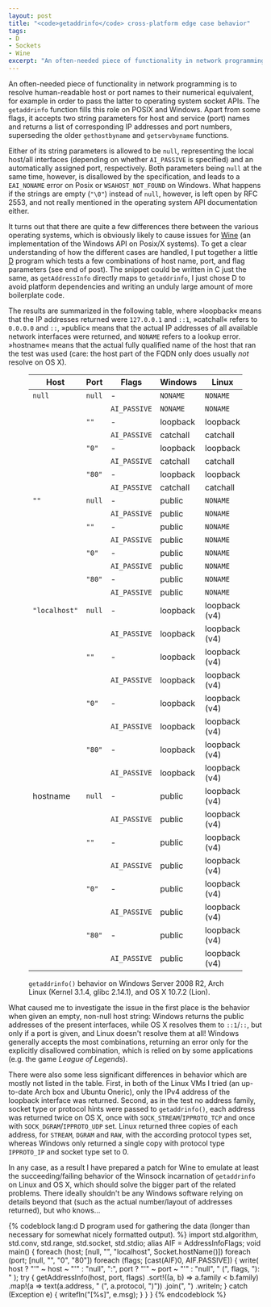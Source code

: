 ```yaml
---
layout: post
title: "<code>getaddrinfo</code> cross-platform edge case behavior"
tags:
- D
- Sockets
- Wine
excerpt: "An often-needed piece of functionality in network programming is to resolve human-readable host or port names to their numerical equivalent, for example in order to pass the latter to operating system socket APIs. The <code>getaddrinfo</code> function fills this role on POSIX and Windows. Apart from some flags, it accepts…"
---
```


An often-needed piece of functionality in network programming is to resolve human-readable host or port names to their numerical equivalent, for example in order to pass the latter to operating system socket APIs. The `getaddrinfo` function fills this role on POSIX and Windows. Apart from some flags, it accepts two string parameters for host and service (port) names and returns a list of corresponding IP addresses and port numbers, superseding the older `gethostbyname` and `getservbyname` functions.

Either of its string parameters is allowed to be `null`, representing the local host/all interfaces (depending on whether `AI_PASSIVE` is specified) and an automatically assigned port, respectively. Both parameters being `null` at the same time, however, is disallowed by the specification, and leads to a `EAI_NONAME` error on Posix or `WSAHOST_NOT_FOUND` on Windows. What happens if the strings are empty (`"\0"`) instead of `null`, however, is left open by RFC 2553, and not really mentioned in the operating system API documentation either.

It turns out that there are quite a few differences there between the various operating systems, which is obviously likely to cause issues for [Wine](http://winehq.org) (an implementation of the Windows API on Posix/X systems). To get a clear understanding of how the different cases are handled, I put together a little [D](http://dlang.org) program which tests a few combinations of host name, port, and flag parameters (see end of post). The snippet could be written in C just the same, as `getAddressInfo` directly maps to `getaddrinfo`, I just chose D to avoid platform dependencies and writing an unduly large amount of more boilerplate code.

The results are summarized in the following table, where »loopback« means that the IP addresses returned were `127.0.0.1` and `::1`, »catchall« refers to `0.0.0.0` and `::`, »public« means that the actual IP addresses of all available network interfaces were returned, and `NONAME` refers to a lookup error. »hostname« means that the actual fully qualified name of the host that ran the test was used (care: the host part of the FQDN only does usually _not_ resolve on OS X).

<figure>
  <table>
    <thead>
      <tr>
        <th>Host</th>
        <th>Port</th>
        <th>Flags</th>
        <th>Windows</th>
        <th>Linux</th>
        <th>OS X</th>
      </tr>
    </thead>
    <tbody>
      <tr class="odd">
        <td><code>null</code></td>
        <td><code>null</code></td>
        <td>-</td>
        <td><code>NONAME</code></td>
        <td><code>NONAME</code></td>
        <td><code>NONAME</code></td>
      </tr>
      <tr class="odd">
        <td colspan="2">&nbsp;</td>
        <td><code>AI_PASSIVE</code></td>
        <td><code>NONAME</code></td>
        <td><code>NONAME</code></td>
        <td><code>NONAME</code></td>
      </tr>
      <tr>
        <td>&nbsp;</td>
        <td><code>""</code></td>
        <td>-</td>
        <td>loopback</td>
        <td>loopback</td>
        <td><code>NONAME</code></td>
      </tr>
      <tr>
        <td colspan="2">&nbsp;</td>
        <td><code>AI_PASSIVE</code></td>
        <td>catchall</td>
        <td>catchall</td>
        <td><code>NONAME</code></td>
      </tr>
      <tr class="odd">
        <td>&nbsp;</td>
        <td><code>"0"</code></td>
        <td>-</td>
        <td>loopback</td>
        <td>loopback</td>
        <td>loopback</td>
      </tr>
      <tr class="odd">
        <td colspan="2">&nbsp;</td>
        <td><code>AI_PASSIVE</code></td>
        <td>catchall</td>
        <td>catchall</td>
        <td>catchall</td>
      </tr>
      <tr>
        <td>&nbsp;</td>
        <td><code>"80"</code></td>
        <td>-</td>
        <td>loopback</td>
        <td>loopback</td>
        <td>loopback</td>
      </tr>
      <tr>
        <td colspan="2">&nbsp;</td>
        <td><code>AI_PASSIVE</code></td>
        <td>catchall</td>
        <td>catchall</td>
        <td>catchall</td>
      </tr>
      <tr class="odd">
        <td><code>""</code></td>
        <td><code>null</code></td>
        <td>-</td>
        <td>public</td>
        <td><code>NONAME</code></td>
        <td><code>NONAME</code></td>
      </tr>
      <tr class="odd">
        <td colspan="2">&nbsp;</td>
        <td><code>AI_PASSIVE</code></td>
        <td>public</td>
        <td><code>NONAME</code></td>
        <td><code>NONAME</code></td>
      </tr>
      <tr>
        <td>&nbsp;</td>
        <td><code>""</code></td>
        <td>-</td>
        <td>public</td>
        <td><code>NONAME</code></td>
        <td><code>NONAME</code></td>
      </tr>
      <tr>
        <td colspan="2">&nbsp;</td>
        <td><code>AI_PASSIVE</code></td>
        <td>public</td>
        <td><code>NONAME</code></td>
        <td><code>NONAME</code></td>
      </tr>
      <tr class="odd">
        <td>&nbsp;</td>
        <td><code>"0"</code></td>
        <td>-</td>
        <td>public</td>
        <td><code>NONAME</code></td>
        <td>loopback</td>
      </tr>
      <tr class="odd">
        <td colspan="2">&nbsp;</td>
        <td><code>AI_PASSIVE</code></td>
        <td>public</td>
        <td><code>NONAME</code></td>
        <td>catchall</td>
      </tr>
      <tr>
        <td>&nbsp;</td>
        <td><code>"80"</code></td>
        <td>-</td>
        <td>public</td>
        <td><code>NONAME</code></td>
        <td>loopback</td>
      </tr>
      <tr>
        <td colspan="2">&nbsp;</td>
        <td><code>AI_PASSIVE</code></td>
        <td>public</td>
        <td><code>NONAME</code></td>
        <td>catchall</td>
      </tr>
      <tr class="odd">
        <td><code>"localhost"</code></td>
        <td><code>null</code></td>
        <td>-</td>
        <td>loopback</td>
        <td>loopback (v4)</td>
        <td>loopback</td>
      </tr>
      <tr class="odd">
        <td colspan="2">&nbsp;</td>
        <td><code>AI_PASSIVE</code></td>
        <td>loopback</td>
        <td>loopback (v4)</td>
        <td>loopback</td>
      </tr>
      <tr>
        <td>&nbsp;</td>
        <td><code>""</code></td>
        <td>-</td>
        <td>loopback</td>
        <td>loopback (v4)</td>
        <td>loopback</td>
      </tr>
      <tr>
        <td colspan="2">&nbsp;</td>
        <td><code>AI_PASSIVE</code></td>
        <td>loopback</td>
        <td>loopback (v4)</td>
        <td>loopback</td>
      </tr>
      <tr class="odd">
        <td>&nbsp;</td>
        <td><code>"0"</code></td>
        <td>-</td>
        <td>loopback</td>
        <td>loopback (v4)</td>
        <td>loopback</td>
      </tr>
      <tr class="odd">
        <td colspan="2">&nbsp;</td>
        <td><code>AI_PASSIVE</code></td>
        <td>loopback</td>
        <td>loopback (v4)</td>
        <td>loopback</td>
      </tr>
      <tr>
        <td>&nbsp;</td>
        <td><code>"80"</code></td>
        <td>-</td>
        <td>loopback</td>
        <td>loopback (v4)</td>
        <td>loopback</td>
      </tr>
      <tr>
        <td colspan="2">&nbsp;</td>
        <td><code>AI_PASSIVE</code></td>
        <td>loopback</td>
        <td>loopback (v4)</td>
        <td>loopback</td>
      </tr>
      <tr class="odd">
        <td>hostname</td>
        <td><code>null</code></td>
        <td>-</td>
        <td>public</td>
        <td>loopback (v4)</td>
        <td>public</td>
      </tr>
      <tr class="odd">
        <td colspan="2">&nbsp;</td>
        <td><code>AI_PASSIVE</code></td>
        <td>public</td>
        <td>loopback (v4)</td>
        <td>public</td>
      </tr>
      <tr>
        <td>&nbsp;</td>
        <td><code>""</code></td>
        <td>-</td>
        <td>public</td>
        <td>loopback (v4)</td>
        <td>public</td>
      </tr>
      <tr>
        <td colspan="2">&nbsp;</td>
        <td><code>AI_PASSIVE</code></td>
        <td>public</td>
        <td>loopback (v4)</td>
        <td>public</td>
      </tr>
      <tr class="odd">
        <td>&nbsp;</td>
        <td><code>"0"</code></td>
        <td>-</td>
        <td>public</td>
        <td>loopback (v4)</td>
        <td>public</td>
      </tr>
      <tr class="odd">
        <td colspan="2">&nbsp;</td>
        <td><code>AI_PASSIVE</code></td>
        <td>public</td>
        <td>loopback (v4)</td>
        <td>public</td>
      </tr>
      <tr>
        <td>&nbsp;</td>
        <td><code>"80"</code></td>
        <td>-</td>
        <td>public</td>
        <td>loopback (v4)</td>
        <td>public</td>
      </tr>
      <tr>
        <td colspan="2">&nbsp;</td>
        <td><code>AI_PASSIVE</code></td>
        <td>public</td>
        <td>loopback (v4)</td>
        <td>public</td>
      </tr>
    </tbody>
  </table>
  <figcaption><code>getaddrinfo()</code> behavior on Windows Server 2008 R2, Arch Linux (Kernel 3.1.4, glibc 2.14.1), and OS X 10.7.2 (Lion).</figcaption>
</figure>

What caused me to investigate the issue in the first place is the behavior when given an empty, non-null host string: Windows returns the public addresses of the present interfaces, while OS X resolves them to `::1`/`::`, but only if a port is given, and Linux doesn't resolve them at all! Windows generally accepts the most combinations, returning an error only for the explicitly disallowed combination, which is relied on by some applications (e.g. the game _League of Legends_).

There were also some less significant differences in behavior which are mostly not listed in the table. First, in both of the Linux VMs I tried (an up-to-date Arch box and Ubuntu Oneric), only the IPv4 address of the loopback interface was returned. Second, as in the test no address family, socket type or protocol hints were passed to `getaddrinfo()`, each address was returned twice on OS X, once with `SOCK_STREAM`/`IPPROTO_TCP` and once with `SOCK_DGRAM`/`IPPROTO_UDP` set. Linux returned three copies of each address, for `STREAM`, `DGRAM` and `RAW`, with the according protocol types set, whereas Windows only returned a single copy with protocol type `IPPROTO_IP` and socket type set to 0.

In any case, as a result I have prepared a patch for Wine to emulate at least the succeeding/failing behavior of the Winsock incarnation of `getaddrinfo` on Linux and OS X, which should solve the bigger part of the related problems. There ideally shouldn't be any Windows software relying on details beyond that (such as the actual number/layout of addresses returned), but who knows…

{% codeblock lang:d D program used for gathering the data (longer than necessary for somewhat nicely formatted output). %}
import std.algorithm, std.conv, std.range, std.socket, std.stdio;
alias AIF = AddressInfoFlags;
void main() {
  foreach (host; [null, "", "localhost", Socket.hostName()])
  foreach (port; [null, "", "0", "80"])
  foreach (flags; [cast(AIF)0, AIF.PASSIVE]) {
    write(
      host ? "'" ~ host ~ "'" : "null", ":",
      port ? "'" ~ port ~ "'" : "null", " (", flags, "): "
    );
    try {
      getAddressInfo(host, port, flags)
        .sort!((a, b) => a.family < b.family)
        .map!(a => text(a.address, " (", a.protocol, ")"))
        .join(", ")
        .writeln;
    } catch (Exception e) {
      writefln("[%s]", e.msg);
    }
  }
}
{% endcodeblock %}
